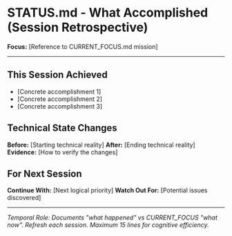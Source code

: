 # STATUS.md - What Accomplished (Session Retrospective)

**Focus:** [Reference to CURRENT_FOCUS.md mission]

---

## This Session Achieved
- [Concrete accomplishment 1]
- [Concrete accomplishment 2]
- [Concrete accomplishment 3]

## Technical State Changes
**Before:** [Starting technical reality]
**After:** [Ending technical reality]  
**Evidence:** [How to verify the changes]

## For Next Session
**Continue With:** [Next logical priority]
**Watch Out For:** [Potential issues discovered]

---

*Temporal Role: Documents "what happened" vs CURRENT_FOCUS "what now". Refresh each session. Maximum 15 lines for cognitive efficiency.*